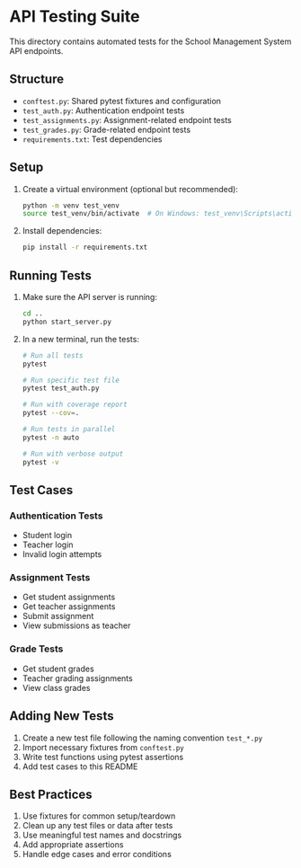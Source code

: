 # API Testing Suite

This directory contains automated tests for the School Management System API endpoints.

## Structure

- `conftest.py`: Shared pytest fixtures and configuration
- `test_auth.py`: Authentication endpoint tests
- `test_assignments.py`: Assignment-related endpoint tests
- `test_grades.py`: Grade-related endpoint tests
- `requirements.txt`: Test dependencies

## Setup

1. Create a virtual environment (optional but recommended):
   ```bash
   python -m venv test_venv
   source test_venv/bin/activate  # On Windows: test_venv\Scripts\activate
   ```

2. Install dependencies:
   ```bash
   pip install -r requirements.txt
   ```

## Running Tests

1. Make sure the API server is running:
   ```bash
   cd ..
   python start_server.py
   ```

2. In a new terminal, run the tests:
   ```bash
   # Run all tests
   pytest

   # Run specific test file
   pytest test_auth.py

   # Run with coverage report
   pytest --cov=.

   # Run tests in parallel
   pytest -n auto

   # Run with verbose output
   pytest -v
   ```

## Test Cases

### Authentication Tests
- Student login
- Teacher login
- Invalid login attempts

### Assignment Tests
- Get student assignments
- Get teacher assignments
- Submit assignment
- View submissions as teacher

### Grade Tests
- Get student grades
- Teacher grading assignments
- View class grades

## Adding New Tests

1. Create a new test file following the naming convention `test_*.py`
2. Import necessary fixtures from `conftest.py`
3. Write test functions using pytest assertions
4. Add test cases to this README

## Best Practices

1. Use fixtures for common setup/teardown
2. Clean up any test files or data after tests
3. Use meaningful test names and docstrings
4. Add appropriate assertions
5. Handle edge cases and error conditions 